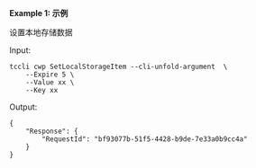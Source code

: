 **Example 1: 示例**

设置本地存储数据

Input: 

```
tccli cwp SetLocalStorageItem --cli-unfold-argument  \
    --Expire 5 \
    --Value xx \
    --Key xx
```

Output: 
```
{
    "Response": {
        "RequestId": "bf93077b-51f5-4428-b9de-7e33a0b9cc4a"
    }
}
```

